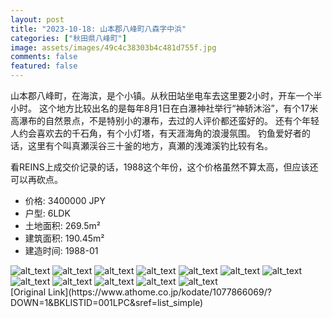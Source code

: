 ```yaml
---
layout: post
title: "2023-10-18: 山本郡八峰町八森字中浜"
categories: ["秋田県八峰町"]
image: assets/images/49c4c38303b4c481d755f.jpg
comments: false
featured: false
---
```

<p>山本郡八峰町，在海滨，是个小镇。从秋田站坐电车去这里要2小时，开车一个半小时。
这个地方比较出名的是每年8月1日在白瀑神社举行“神轿沐浴”，有个17米高瀑布的自然景点，不是特别小的瀑布，去过的人评价都还蛮好的。
还有个年轻人约会喜欢去的千石角，有个小灯塔，有天涯海角的浪漫氛围。
钓鱼爱好者的话，这里有个叫真瀬渓谷三十釜的地方，真瀬的浅滩溪钓比较有名。

看REINS上成交价记录的话，1988这个年份，这个价格虽然不算太高，但应该还可以再砍点。</p>

* 价格: 3400000 JPY
* 户型: 6LDK
* 土地面积: 269.5m²
* 建筑面积: 190.45m²
* 建造时间: 1988-01


<div class="scroll-container"><img src="/assets/images/b425c380767658e06895e.jpg" alt="alt_text"/>
<img src="/assets/images/0d17b9ef39e25aca864e5.jpg" alt="alt_text"/>
<img src="/assets/images/1ca8dee4f461eda81d6bc.jpg" alt="alt_text"/>
<img src="/assets/images/fca3983cde40930dcd4e5.jpg" alt="alt_text"/>
<img src="/assets/images/5d80329411337bd015943.jpg" alt="alt_text"/>
<img src="/assets/images/25128055ab97680ffc128.jpg" alt="alt_text"/>
<img src="/assets/images/5f320fcc7a5f9aa60e5b7.jpg" alt="alt_text"/>
<img src="/assets/images/ff913c2b9d7e7e41be0bc.jpg" alt="alt_text"/>
<img src="/assets/images/aed85c9a8572dc76e7f2a.jpg" alt="alt_text"/>
<img src="/assets/images/af1f132e9aaa45fe08c3c.jpg" alt="alt_text"/>
<img src="/assets/images/312006d79bd4be7929dd8.jpg" alt="alt_text"/>
<img src="/assets/images/043334fa625a1802693d1.jpg" alt="alt_text"/></div>
[Original Link](https://www.athome.co.jp/kodate/1077866069/?DOWN=1&BKLISTID=001LPC&sref=list_simple)